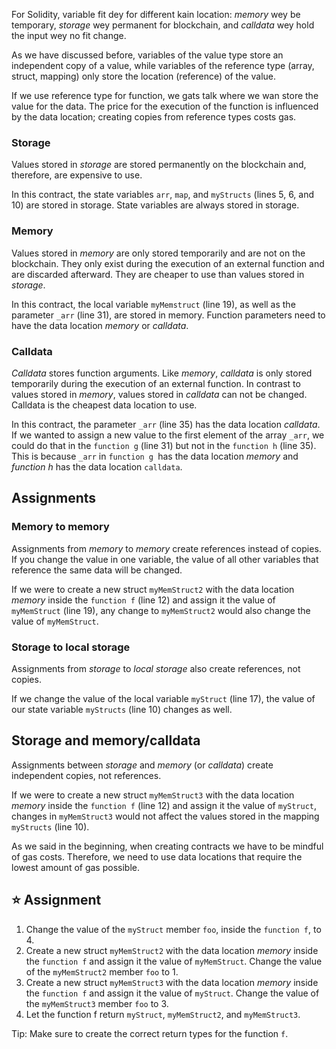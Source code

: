 For Solidity, variable fit dey for different kain location: _memory_ wey be temporary, _storage_ wey permanent for blockchain, and _calldata_ wey hold the input wey no fit change.

As we have discussed before, variables of the value type store an independent copy of a value, while variables of the reference type (array, struct, mapping) only store the location (reference) of the value.

If we use reference type for function, we gats talk where we wan store the value for the data. The price for the execution of the function is influenced by the data location; creating copies from reference types costs gas.

### Storage

Values stored in _storage_ are stored permanently on the blockchain and, therefore, are expensive to use.

In this contract, the state variables `arr`, `map`, and `myStructs` (lines 5, 6, and 10) are stored in storage. State variables are always stored in storage.

### Memory

Values stored in _memory_ are only stored temporarily and are not on the blockchain. They only exist during the execution of an external function and are discarded afterward. They are cheaper to use than values stored in _storage_.

In this contract, the local variable `myMemstruct` (line 19), as well as the parameter `_arr` (line 31), are stored in memory. Function parameters need to have the data location _memory_ or _calldata_.

### Calldata

_Calldata_ stores function arguments. Like _memory_, _calldata_ is only stored temporarily during the execution of an external function. In contrast to values stored in _memory_, values stored in _calldata_ can not be changed. Calldata is the cheapest data location to use.

In this contract, the parameter `_arr` (line 35) has the data location _calldata_. If we wanted to assign a new value to the first element of the array `_arr`, we could do that in the `function g` (line 31) but not in the `function h` (line 35). This is because `_arr` in `function g `has the data location _memory_ and _function h_ has the data location `calldata`.

## Assignments

### Memory to memory

Assignments from _memory_ to _memory_ create references instead of copies. If you change the value in one variable, the value of all other variables that reference the same data will be changed.

If we were to create a new struct `myMemStruct2` with the data location _memory_ inside the `function f` (line 12) and assign it the value of `myMemStruct` (line 19), any change to `myMemStruct2` would also change the value of `myMemStruct`.

### Storage to local storage

Assignments from _storage_ to _local storage_ also create references, not copies.

If we change the value of the local variable `myStruct` (line 17), the value of our state variable `myStructs` (line 10) changes as well.

## Storage and memory/calldata

Assignments between _storage_ and _memory_ (or _calldata_) create independent copies, not references.

If we were to create a new struct `myMemStruct3` with the data location _memory_ inside the `function f` (line 12) and assign it the value of `myStruct`, changes in `myMemStruct3` would not affect the values stored in the mapping `myStructs` (line 10).

As we said in the beginning, when creating contracts we have to be mindful of gas costs. Therefore, we need to use data locations that require the lowest amount of gas possible.

## ⭐️ Assignment

1. Change the value of the `myStruct` member `foo`, inside the `function f`, to 4.
2. Create a new struct `myMemStruct2` with the data location _memory_ inside the `function f` and assign it the value of `myMemStruct`. Change the value of the `myMemStruct2` member `foo` to 1.
3. Create a new struct `myMemStruct3` with the data location _memory_ inside the `function f` and assign it the value of `myStruct`. Change the value of the `myMemStruct3` member `foo` to 3.
4. Let the function f return `myStruct`, `myMemStruct2`, and `myMemStruct3`.

Tip: Make sure to create the correct return types for the function `f`.